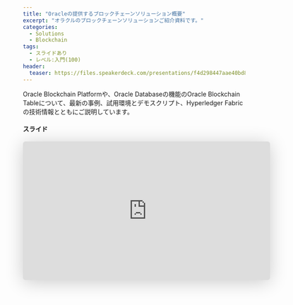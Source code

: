 ```yaml
---
title: "Oracleの提供するブロックチェーンソリューション概要"
excerpt: "オラクルのブロックチェーンソリューションご紹介資料です。"
categories:
  - Solutions
  - Blockchain
tags:
  - スライドあり
  - レベル:入門(100)
header:
  teaser: https://files.speakerdeck.com/presentations/f4d298447aae40bd8d8f7ad6ed7b771a/slide_0.jpg
---
```


Oracle Blockchain Platformや、Oracle Databaseの機能のOracle Blockchain Tableについて、最新の事例、試用環境とデモスクリプト、Hyperledger Fabricの技術情報とともにご説明しています。

#### スライド

<div style="max-width:768px">

<!-- Speakerdeckから Embeded リンクを取得して貼り付け (ここから) -->
<iframe class="speakerdeck-iframe" frameborder="0" src="https://speakerdeck.com/player/f4d298447aae40bd8d8f7ad6ed7b771a" title="オラクルのブロックチェーンソリューションご紹介" allowfullscreen="true" mozallowfullscreen="true" webkitallowfullscreen="true" style="border: 0px; background: padding-box padding-box rgba(0, 0, 0, 0.1); margin: 0px; padding: 0px; border-radius: 6px; box-shadow: rgba(0, 0, 0, 0.2) 0px 5px 40px; width: 560px; height: 314px;"></iframe>
<!-- Speakerdeckから Embeded リンクを取得して貼り付け (ここまで) -->

</div>
